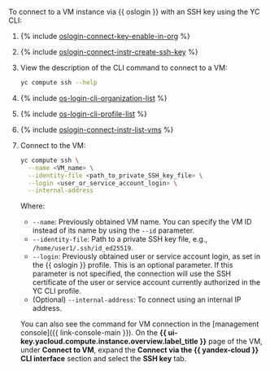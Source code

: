 To connect to a VM instance via {{ oslogin }} with an SSH key using the YC CLI:

1. {% include [oslogin-connect-key-enable-in-org](../../_includes/compute/oslogin-connect-key-enable-in-org.md) %}
1. {% include [oslogin-connect-instr-create-ssh-key](../../_includes/compute/oslogin-connect-instr-create-ssh-key.md) %}
1. View the description of the CLI command to connect to a VM:

    ```bash
    yc compute ssh --help
    ```
1. {% include [os-login-cli-organization-list](../../_includes/organization/os-login-cli-organization-list.md) %}
1. {% include [os-login-cli-profile-list](../../_includes/organization/os-login-cli-profile-list.md) %}
1. {% include [oslogin-connect-instr-list-vms](../../_includes/compute/oslogin-connect-instr-list-vms.md) %}
1. Connect to the VM:

    ```bash
    yc compute ssh \
      --name <VM_name> \
      --identity-file <path_to_private_SSH_key_file> \
      --login <user_or_service_account_login> \
      --internal-address
    ```

    Where:
    * `--name`: Previously obtained VM name. You can specify the VM ID instead of its name by using the `--id` parameter.
    * `--identity-file`: Path to a private SSH key file, e.g., `/home/user1/.ssh/id_ed25519`.
    * `--login`: Previously obtained user or service account login, as set in the {{ oslogin }} profile. This is an optional parameter. If this parameter is not specified, the connection will use the SSH certificate of the user or service account currently authorized in the YC CLI profile.
    * (Optional) `--internal-address`: To connect using an internal IP address.

    You can also see the command for VM connection in the [management console]({{ link-console-main }}). On the **{{ ui-key.yacloud.compute.instance.overview.label_title }}** page of the VM, under **Connect to VM**, expand the **Connect via the {{ yandex-cloud }} CLI interface** section and select the **SSH key** tab.